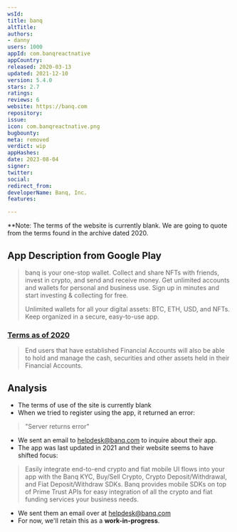 ```yaml
---
wsId: 
title: banq
altTitle: 
authors:
- danny
users: 1000
appId: com.banqreactnative
appCountry: 
released: 2020-03-13
updated: 2021-12-10
version: 5.4.0
stars: 2.7
ratings: 
reviews: 6
website: https://banq.com
repository: 
issue: 
icon: com.banqreactnative.png
bugbounty: 
meta: removed
verdict: wip
appHashes: 
date: 2023-08-04
signer: 
twitter: 
social: 
redirect_from: 
developerName: Banq, Inc.
features: 

---
```


**Note: The terms of the website is currently blank. We are going to quote from the terms found in the archive dated 2020.

## App Description from Google Play 

> banq is your one-stop wallet. Collect and share NFTs with friends, invest in crypto, and send and receive money. Get unlimited accounts and wallets for personal and business use. Sign up in minutes and start investing & collecting for free.
> 
> Unlimited wallets for all your digital assets: BTC, ETH, USD, and NFTs. Keep organized in a secure, easy-to-use app.

### [Terms as of 2020](https://web.archive.org/web/20210117152046/https://banq.com/termsofuse/) 

> End users that have established Financial Accounts will also be able to hold and manage the cash, securities and other assets held in their Financial Accounts.

## Analysis 

- The terms of use of the site is currently blank 
- When we tried to register using the app, it returned an error: 

> "Server returns error"

- We sent an email to helpdesk@banq.com to inquire about their app. 
- The app was last updated in 2021 and their website seems to have shifted focus:

> Easily integrate end-to-end crypto and fiat mobile UI flows into your app with the Banq KYC, Buy/Sell Crypto, Crypto Deposit/Withdrawal, and Fiat Deposit/Withdraw SDKs. Banq provides mobile SDKs on top of Prime Trust APIs for easy integration of all the crypto and fiat funding services your business needs.

- We sent them an email over at helpdesk@banq.com
- For now, we'll retain this as a **work-in-progress**. 

